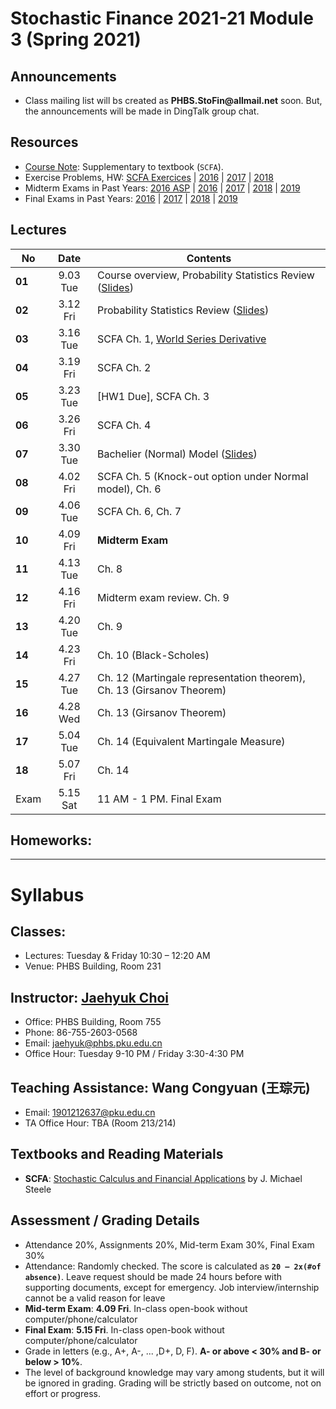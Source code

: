 # Stochastic Finance 2021-21 Module 3 (Spring 2021)

## Announcements
* Class mailing list will bs created as __PHBS.StoFin@allmail.net__ soon. But, the announcements will be made in DingTalk group chat.
<!--
* Before final exam, I will have an extended office hour on 4.18, __8-11 PM__
* Before midterm exam, I will have an extended office hour on 3.21, __2-6 PM__
-->

## Resources
* [Course Note](files/SCFA_Notes.pdf): Supplementary to textbook (`SCFA`).
* Exercise Problems, HW: [SCFA Exercices](files/SCFA_Exercise_Solution.pdf) | [2016](files/SF2016_HW_Solution.pdf) | [2017](files/SF2017_HW_Solution.pdf) | [2018](files/SF2018_HW_Solution.pdf)
* Midterm Exams in Past Years: [2016 ASP](files/ASP2016_Midterm.pdf) | [2016](files/SF2016_Midterm.pdf) | [2017](files/SF2017_Midterm.pdf) | [2018](files/SF2018_Midterm.pdf) | [2019](files/SF2019_Midterm.pdf) 
* Final Exams in Past Years: [2016](files/SF2016_Final.pdf) | [2017](files/SF2017_Final.pdf) |
[2018](files/SF2018_Final.pdf) | [2019](files/SF2019_Final.pdf) 

## Lectures
No | Date | Contents
--- | :---: | ---
__01__ | 9.03 Tue | Course overview, Probability Statistics Review ([Slides](files/Prob_Stat_Review.pdf))
__02__ | 3.12 Fri | Probability Statistics Review ([Slides](files/Prob_Stat_Review.pdf))
__03__ | 3.16 Tue | SCFA Ch. 1, [World Series Derivative](files/World_Series.pdf)
__04__ | 3.19 Fri | SCFA Ch. 2
__05__ | 3.23 Tue | [HW1 Due], SCFA Ch. 3
__06__ | 3.26 Fri | SCFA Ch. 4
__07__ | 3.30 Tue | Bachelier (Normal) Model ([Slides](files/Normal_Model.pdf))
__08__ | 4.02 Fri | SCFA Ch. 5 (Knock-out option under Normal model), Ch. 6
__09__ | 4.06 Tue | SCFA Ch. 6, Ch. 7
__10__ | 4.09 Fri | __Midterm Exam__ 
__11__ | 4.13 Tue | Ch. 8
__12__ | 4.16 Fri | Midterm exam review. Ch. 9
__13__ | 4.20 Tue | Ch. 9
__14__ | 4.23 Fri | Ch. 10 (Black-Scholes)
__15__ | 4.27 Tue | Ch. 12 (Martingale representation theorem), Ch. 13 (Girsanov Theorem)
__16__ | 4.28 Wed | Ch. 13 (Girsanov Theorem)
__17__ | 5.04 Tue | Ch. 14 (Equivalent Martingale Measure)
__18__ | 5.07 Fri | Ch. 14
Exam | 5.15 Sat | 11 AM - 1 PM. Final Exam

## Homeworks: 
<!--
### __Set 1__: __SCFA__ Exercise Problem 1.1 and 1.3 [Due by 3.05 Tues. Submit in class]: [Solution](files/SF2018_HW_Solution.pdf)
### __Set 2__: [HW 2](files/SF2018_HW_Solution.pdf) [Due by 3.16 Tues. Submit in class]
### __Set 3__: __SCFA__ Exercise 6.1, 6.2. [2017 Final Exam](files/SF2017_Final.pdf) Problem 4 (Interest rate and bond price SDE) and one more question: [Solution](files/SF2018_HW_Solution.pdf)
-->

***
# Syllabus

## Classes:
* Lectures: Tuesday & Friday 10:30 – 12:20 AM
* Venue: PHBS Building, Room 231

## Instructor: [Jaehyuk Choi](http://www.jaehyukchoi.net/phbs_en)
* Office: PHBS Building, Room 755
* Phone: 86-755-2603-0568
* Email: jaehyuk@phbs.pku.edu.cn
* Office Hour: Tuesday 9-10 PM / Friday 3:30-4:30 PM

## Teaching Assistance: Wang Congyuan (王琮元)
* Email: 1901212637@pku.edu.cn
* TA Office Hour: TBA (Room 213/214)

## Textbooks and Reading Materials
* __SCFA__: [Stochastic Calculus and Financial Applications](http://www-stat.wharton.upenn.edu/~steele/StochasticCalculus.html) by J. Michael Steele

## Assessment / Grading Details
* Attendance 20%, Assignments 20%, Mid-term Exam 30%, Final Exam 30%
* Attendance: Randomly checked. The score is calculated as __`20 – 2x(#of absence)`__. Leave request should be made 24 hours before with supporting documents, except for emergency. Job interview/internship cannot be a valid reason for leave
* __Mid-term Exam__: __4.09 Fri__. In-class open-book without computer/phone/calculator
* __Final Exam__: __5.15 Fri__. In-class open-book without computer/phone/calculator
* Grade in letters (e.g., A+, A-, ... ,D+, D, F). __A- or above < 30% and B- or below > 10%__.
* The level of background knowledge may vary among students, but it will be ignored in grading. Grading will be strictly based on outcome, not on effort or progress.
